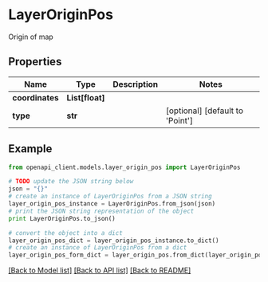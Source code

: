 # LayerOriginPos

Origin of map

## Properties
Name | Type | Description | Notes
------------ | ------------- | ------------- | -------------
**coordinates** | **List[float]** |  | 
**type** | **str** |  | [optional] [default to 'Point']

## Example

```python
from openapi_client.models.layer_origin_pos import LayerOriginPos

# TODO update the JSON string below
json = "{}"
# create an instance of LayerOriginPos from a JSON string
layer_origin_pos_instance = LayerOriginPos.from_json(json)
# print the JSON string representation of the object
print LayerOriginPos.to_json()

# convert the object into a dict
layer_origin_pos_dict = layer_origin_pos_instance.to_dict()
# create an instance of LayerOriginPos from a dict
layer_origin_pos_form_dict = layer_origin_pos.from_dict(layer_origin_pos_dict)
```
[[Back to Model list]](../README.md#documentation-for-models) [[Back to API list]](../README.md#documentation-for-api-endpoints) [[Back to README]](../README.md)


